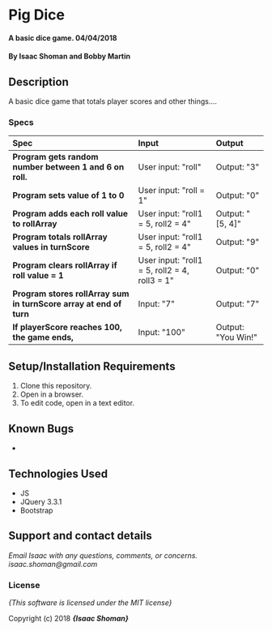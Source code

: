 # Pig Dice

#### A basic dice game.  04/04/2018

#### By **Isaac Shoman and Bobby Martin**

## Description

A basic dice game that totals player scores and other things....

### Specs
| Spec | Input | Output |
| :-------------     | :------------- | :------------- |
| **Program gets random number between 1 and 6 on roll.** | User input: "roll" | Output: "3"|
| **Program sets value of 1 to 0** | User input: "roll = 1" | Output: "0"|
| **Program adds each roll value to rollArray** | User input: "roll1 = 5, roll2 = 4" | Output: "[5, 4]"|
| **Program totals rollArray values in turnScore**| User input: "roll1 = 5, roll2 = 4" | Output: "9"|
| **Program clears rollArray if roll value = 1**| User input: "roll1 = 5, roll2 = 4, roll3 = 1" | Output: "0"|
| **Program stores rollArray sum in turnScore array at end of turn**| Input: "7" | Output: "7" |
| **If playerScore reaches 100, the game ends,**| Input: "100" | Output: "You Win!" |


## Setup/Installation Requirements

1. Clone this repository.
2. Open in a browser.
3. To edit code, open in a text editor.

## Known Bugs
*

## Technologies Used
* JS
* JQuery 3.3.1
* Bootstrap

## Support and contact details

_Email Isaac with any questions, comments, or concerns. isaac.shoman@gmail.com_

### License

*{This software is licensed under the MIT license}*

Copyright (c) 2018 **_{Isaac Shoman}_**
